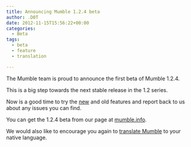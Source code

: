 ```yaml
---
title: Announcing Mumble 1.2.4 beta
author: .D0T
date: 2012-11-15T15:56:22+00:00
categories:
  - Beta
tags:
  - beta
  - feature
  - translation

---
```

The Mumble team is proud to announce the first beta of Mumble 1.2.4.

This is a big step towards the next stable release in the 1.2 series.

Now is a good time to try the [new][1] and old features and report back to us about any issues you can find.

You can get the 1.2.4 beta from our page at [mumble.info][2].

We would also like to encourage you again to [translate Mumble][3] to your native language.

 [1]: https://wiki.mumble.info/wiki/Upcoming
 [2]: https://mumble.info
 [3]: http://blog.mumble.info/call-for-translations/
